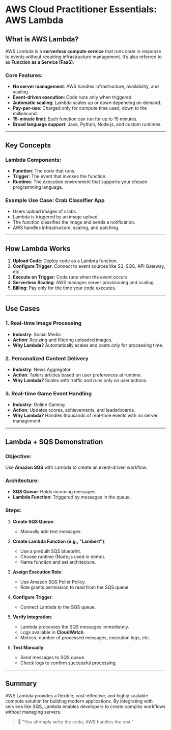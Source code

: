 # AWS Cloud Practitioner Essentials: AWS Lambda

## What is AWS Lambda?

AWS Lambda is a **serverless compute service** that runs code in response to events without requiring infrastructure management. It’s also referred to as **Function as a Service (FaaS)**.

### Core Features:
- **No server management**: AWS handles infrastructure, availability, and scaling.
- **Event-driven execution**: Code runs only when triggered.
- **Automatic scaling**: Lambda scales up or down depending on demand.
- **Pay-per-use**: Charged only for compute time used, down to the millisecond.
- **15-minute limit**: Each function can run for up to 15 minutes.
- **Broad language support**: Java, Python, Node.js, and custom runtimes.

---

## Key Concepts

### Lambda Components:
- **Function**: The code that runs.
- **Trigger**: The event that invokes the function.
- **Runtime**: The execution environment that supports your chosen programming language.

### Example Use Case: Crab Classifier App
- Users upload images of crabs.
- Lambda is triggered by an image upload.
- The function classifies the image and sends a notification.
- AWS handles infrastructure, scaling, and patching.

---

## How Lambda Works

1. **Upload Code**: Deploy code as a Lambda function.
2. **Configure Trigger**: Connect to event sources like S3, SQS, API Gateway, etc.
3. **Execute on Trigger**: Code runs when the event occurs.
4. **Serverless Scaling**: AWS manages server provisioning and scaling.
5. **Billing**: Pay only for the time your code executes.

---

## Use Cases

### 1. Real-time Image Processing
- **Industry**: Social Media
- **Action**: Resizing and filtering uploaded images.
- **Why Lambda?** Automatically scales and costs only for processing time.

### 2. Personalized Content Delivery
- **Industry**: News Aggregator
- **Action**: Tailors articles based on user preferences at runtime.
- **Why Lambda?** Scales with traffic and runs only on user actions.

### 3. Real-time Game Event Handling
- **Industry**: Online Gaming
- **Action**: Updates scores, achievements, and leaderboards.
- **Why Lambda?** Handles thousands of real-time events with no server management.

---

## Lambda + SQS Demonstration

### Objective:
Use **Amazon SQS** with Lambda to create an event-driven workflow.

### Architecture:
- **SQS Queue**: Holds incoming messages.
- **Lambda Function**: Triggered by messages in the queue.

### Steps:

1. **Create SQS Queue**:
   - Manually add test messages.

2. **Create Lambda Function (e.g., "Lambert")**:
   - Use a prebuilt SQS blueprint.
   - Choose runtime (Node.js used in demo).
   - Name function and set architecture.

3. **Assign Execution Role**:
   - Use Amazon SQS Poller Policy.
   - Role grants permission to read from the SQS queue.

4. **Configure Trigger**:
   - Connect Lambda to the SQS queue.

5. **Verify Integration**:
   - Lambda processes the SQS messages immediately.
   - Logs available in **CloudWatch**.
   - Metrics: number of processed messages, execution logs, etc.

6. **Test Manually**:
   - Send messages to SQS queue.
   - Check logs to confirm successful processing.

---

## Summary

AWS Lambda provides a flexible, cost-effective, and highly scalable compute solution for building modern applications. By integrating with services like SQS, Lambda enables developers to create complex workflows without managing servers.

> 🦀 "You shrimply write the code; AWS handles the rest."
